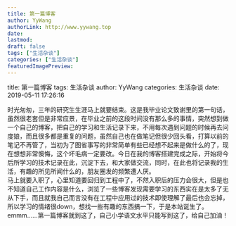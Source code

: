 ```yaml
---
title: 第一篇博客
author: YyWang
authorLink: http://www.yywang.top
date: 
lastmod: 
draft: false
tags: ["生活杂谈"]
categories: ["生活杂谈"]
featuredImagePreview: 
---
```

title: 第一篇博客
tags: 生活杂谈
author: YyWang
categories: 生活杂谈
date: 2019-05-11 17:26:16

时光匆匆，三年的研究生生涯马上就要结束。这是我毕业论文致谢里的第一句话，虽然很老套但是非常应景，在毕业之前的这段时间没有那么多的事情，突然想到做一个自己的博客，把自己的学习和生活记录下来，不用每次遇到问题的时候再去问度娘，而且很多都是重复的问题，虽然自己也在做笔记但很少回头看，打算以前的笔记不再管了，当初为了图省事写的非常简单有些已经想不起来是做什么的了，现在想想非常懊悔，这个坏毛病一定要改。今日在我的博客搭建完成之际，开始将今后所学习的技术记录在此，沉淀下去，和大家做交流，同时，在此也将记录我的生活，有趣的所见所闻什么的，朋友圈发的频繁遭人厌。    
马上就要入职了，心里知道要回归到工程中了，不然入职后的压力会很大，但是也不知道自己工作内容是什么，浏览了一些博客发现需要学习的东西实在是太多了无从下手，而且就我自己而言没有在工程中应用过的技术即使理解了最后也会忘掉，所以学习的情绪很down，想找一些有趣的东西搞一下，于是本站诞生了。
emmm......第一篇博客就到这了，自己小学语文水平只能写到这了，给自己加油！
